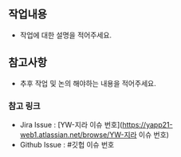 ## 작업내용
- 작업에 대한 설명을 적어주세요.
## 참고사항
- 추후 작업 및 논의 해야하는 내용을 적어주세요.

### 참고 링크
- Jira Issue : [YW-지라 이슈 번호](https://yapp21-web1.atlassian.net/browse/YW-지라 이슈 번호)    
- Github Issue : #깃헙 이슈 번호
